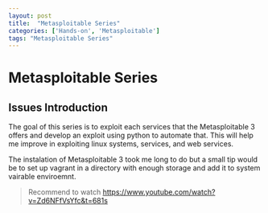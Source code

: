 ```yaml
---
layout: post
title:  "Metasploitable Series"
categories: ['Hands-on', 'Metasploitable']
tags: "Metasploitable Series"
---
```


# Metasploitable Series
## Issues Introduction

The goal of this series is to exploit each services that the Metasploitable 3 offers and develop an exploit using python to automate that.
This will help me improve in exploiting linux systems, services, and web services.

The instalation of Metasploitable 3 took me long to do but a small tip would be to set up vagrant in a directory with enough storage and add it to system vairable enviroemnt.

> Recommend to watch https://www.youtube.com/watch?v=Zd6NFfVsYfc&t=681s
